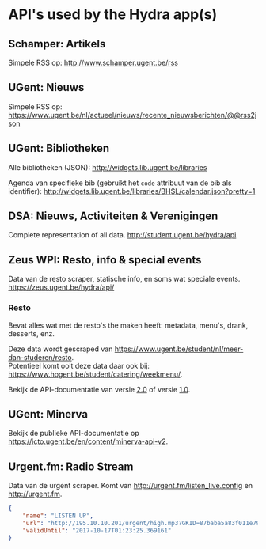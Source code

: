 # API's used by the Hydra app(s)

## Schamper: Artikels
Simpele RSS op: http://www.schamper.ugent.be/rss  

## UGent: Nieuws
Simpele RSS op:  https://www.ugent.be/nl/actueel/nieuws/recente_nieuwsberichten/@@rss2json  

## UGent: Bibliotheken
Alle bibliotheken (JSON): http://widgets.lib.ugent.be/libraries

Agenda van specifieke bib (gebruikt het `code` attribuut van de bib als identifier):
http://widgets.lib.ugent.be/libraries/BHSL/calendar.json?pretty=1

## DSA: Nieuws, Activiteiten & Verenigingen
Complete representation of all data.
http://student.ugent.be/hydra/api  

## Zeus WPI: Resto, info & special events
Data van de resto scraper, statische info, en soms wat speciale events.
https://zeus.ugent.be/hydra/api/

### Resto

Bevat alles wat met de resto's the maken heeft: metadata, menu's, drank, desserts, enz.

Deze data wordt gescraped van https://www.ugent.be/student/nl/meer-dan-studeren/resto.  
Potentieel komt ooit deze data daar ook bij: https://www.hogent.be/student/catering/weekmenu/.

Bekijk de API-documentatie van versie [2.0](apis/api-resto-02.md) of versie [1.0](apis/api-resto-01.md).

## UGent: Minerva

Bekijk de publieke API-documentatie op https://icto.ugent.be/en/content/minerva-api-v2.

## Urgent.fm: Radio Stream
Data van de urgent scraper. Komt van http://urgent.fm/listen_live.config en http://urgent.fm.

```json
{
    "name": "LISTEN UP",
    "url": "http://195.10.10.201/urgent/high.mp3?GKID=87baba5a83f011e7942300163ea2c744",
    "validUntil": "2017-10-17T01:23:25.369161"
}
```
